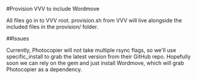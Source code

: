 #Provision VVV to include Wordmove

All files go in to VVV root. provision.sh from VVV will live alongside the included files in the provision/ folder.

##Issues

Currently, Photocopier will not take multiple rsync flags, so we'll use specific_install to grab the latest version from their GitHub repo. Hopefully soon we can rely on the gem and just install Wordmove, which will grab Photocopier as a dependency.
